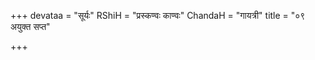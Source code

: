 +++
devataa = "सूर्यः"
RShiH = "प्रस्कण्वः काण्वः"
ChandaH = "गायत्री"
title = "०९ अयुक्त सप्त"

+++
